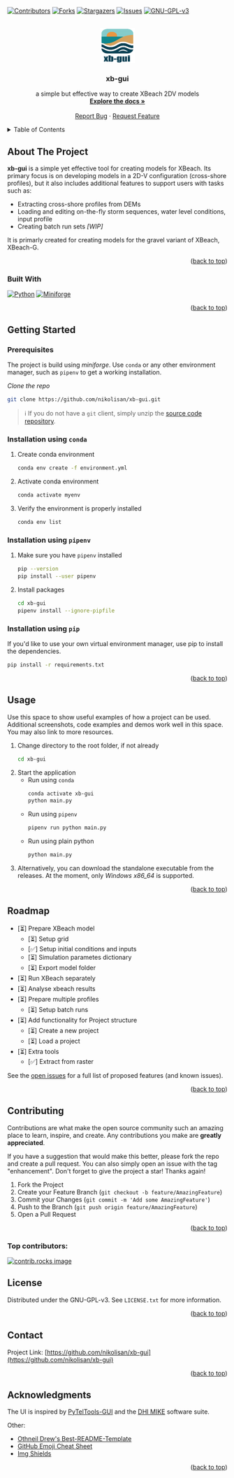 <!-- Improved compatibility of back to top link: See: https://github.com/othneildrew/Best-README-Template/pull/73 -->
<a id="readme-top"></a>
<!--
*** Thanks for checking out the Best-README-Template. If you have a suggestion
*** that would make this better, please fork the repo and create a pull request
*** or simply open an issue with the tag "enhancement".
*** Don't forget to give the project a star!
*** Thanks again! Now go create something AMAZING! :D
-->



<!-- PROJECT SHIELDS -->
<!--
*** I'm using markdown "reference style" links for readability.
*** Reference links are enclosed in brackets [ ] instead of parentheses ( ).
*** See the bottom of this document for the declaration of the reference variables
*** for contributors-url, forks-url, etc. This is an optional, concise syntax you may use.
*** https://www.markdownguide.org/basic-syntax/#reference-style-links
-->
[![Contributors][contributors-shield]][contributors-url]
[![Forks][forks-shield]][forks-url]
[![Stargazers][stars-shield]][stars-url]
[![Issues][issues-shield]][issues-url]
[![GNU-GPL-v3][license-shield]][license-url]



<!-- PROJECT LOGO -->
<br />
<div align="center">
  <a href="https://github.com/nikolisan/xb-gui">
    <img src="images/xb-gui-logo-small.png" alt="Logo" width="80" height="80">
  </a>

  <h3 align="center">xb-gui</h3>

  <p align="center">
    a simple but effective way to create XBeach 2DV models
    <br />
    <a href=""><strong>Explore the docs »</strong></a>
    <br />
    <br />
    <a href="https://github.com/nikolisan/xb-gui/issues/new?labels=bug&template=bug_report.md">Report Bug</a>
    &middot;
    <a href="https://github.com/nikolisan/xb-gui/issues/new?labels=enhancement&template=feature_request.md">Request Feature</a>
  </p>
</div>



<!-- TABLE OF CONTENTS -->
<details>
  <summary>Table of Contents</summary>
  <ol>
    <li>
      <a href="#about-the-project">About The Project</a>
      <ul>
        <li><a href="#built-with">Built With</a></li>
      </ul>
    </li>
    <li>
      <a href="#getting-started">Getting Started</a>
      <ul>
        <li><a href="#prerequisites">Prerequisites</a></li>
        <li><a href="#installation">Installation</a></li>
      </ul>
    </li>
    <li><a href="#usage">Usage</a></li>
    <li><a href="#roadmap">Roadmap</a></li>
    <li><a href="#contributing">Contributing</a></li>
    <li><a href="#license">License</a></li>
    <li><a href="#contact">Contact</a></li>
    <li><a href="#acknowledgments">Acknowledgments</a></li>
  </ol>
</details>



<!-- ABOUT THE PROJECT -->
## About The Project

<!-- [![Product Name Screen Shot][product-screenshot]](https://example.com) -->

**xb-gui** is a simple yet effective tool for creating models for XBeach. Its primary focus is on developing models in a 2D-V configuration (cross-shore profiles), but it also includes additional features to support users with tasks such as:
* Extracting cross-shore profiles from DEMs
* Loading and editing on-the-fly storm sequences, water level conditions, input profile
* Creating batch run sets *[WIP]*

It is primarly created for creating models for the gravel variant of XBeach, XBeach-G.

<p align="right">(<a href="#readme-top">back to top</a>)</p>



### Built With

[![Python][python-shield]][Python-url] [![Miniforge][miniforge-shield]][miniforge-url]


<p align="right">(<a href="#readme-top">back to top</a>)</p>



<!-- GETTING STARTED -->
## Getting Started

### Prerequisites

The project is build using _miniforge_. Use `conda` or any other environment manager, such as `pipenv` to get a working installation.

*Clone the repo*
   ```sh
   git clone https://github.com/nikolisan/xb-gui.git
   ```
   > ℹ If you do not have a `git` client, simply unzip the [source code repository](https://github.com/nikolisan/xb-gui/archive/master.zip).

### Installation using `conda`

1. Create conda environment
   ```sh
   conda env create -f environment.yml
   ```
2. Activate conda environment
   ```sh
   conda activate myenv
   ```
3. Verify the environment is properly installed
   ```sh
   conda env list
   ```

### Installation using `pipenv`

1. Make sure you have `pipenv` installed
    ```sh
    pip --version
    pip install --user pipenv
    ```
2. Install packages
    ```sh
    cd xb-gui
    pipenv install --ignore-pipfile
    ```

### Installation using `pip`

If you'd like to use your own virtual environment manager, use pip to install the dependencies.
```sh
pip install -r requirements.txt
```

<p align="right">(<a href="#readme-top">back to top</a>)</p>



<!-- USAGE EXAMPLES -->
## Usage

Use this space to show useful examples of how a project can be used. Additional screenshots, code examples and demos work well in this space. You may also link to more resources.

1. Change directory to the root folder, if not already
    ```sh
    cd xb-gui
    ```
2. Start the application
    * Run using `conda`
        ```sh
        conda activate xb-gui
        python main.py
        ```
    * Run using `pipenv`
        ```sh
        pipenv run python main.py
        ```
    * Run using plain python
        ```sh
        python main.py
        ```
3. Alternatively, you can download the standalone executable from the releases. At the moment, only _Windows x86_64_ is supported.


<p align="right">(<a href="#readme-top">back to top</a>)</p>



<!-- ROADMAP -->
## Roadmap

- [⏳] Prepare XBeach model
    - [⏳] Setup grid
    - [✅] Setup initial conditions and inputs
    - [⏳] Simulation parametes dictionary
    - [⏳] Export model folder
- [⏳] Run XBeach separately
- [⏳] Analyse xbeach results
- [⏳] Prepare multiple profiles
    - [⏳] Setup batch runs
- [⏳] Add functionality for Project structure
    - [⏳] Create a new project
    - [⏳] Load a project
- [⏳] Extra tools
    - [✅] Extract from raster

See the [open issues](https://github.com/nikolisan/xb-gui/issues) for a full list of proposed features (and known issues).

<p align="right">(<a href="#readme-top">back to top</a>)</p>



<!-- CONTRIBUTING -->
## Contributing

Contributions are what make the open source community such an amazing place to learn, inspire, and create. Any contributions you make are **greatly appreciated**.

If you have a suggestion that would make this better, please fork the repo and create a pull request. You can also simply open an issue with the tag "enhancement".
Don't forget to give the project a star! Thanks again!

1. Fork the Project
2. Create your Feature Branch (`git checkout -b feature/AmazingFeature`)
3. Commit your Changes (`git commit -m 'Add some AmazingFeature'`)
4. Push to the Branch (`git push origin feature/AmazingFeature`)
5. Open a Pull Request

<p align="right">(<a href="#readme-top">back to top</a>)</p>

### Top contributors:

<a href="https://github.com/nikolisan/xb-gui/graphs/contributors">
  <img src="https://contrib.rocks/image?repo=nikolisan/xb-gui" alt="contrib.rocks image" />
</a>



<!-- LICENSE -->
## License

Distributed under the GNU-GPL-v3. See `LICENSE.txt` for more information.

<p align="right">(<a href="#readme-top">back to top</a>)</p>



<!-- CONTACT -->
## Contact

<!-- Your Name - [@twitter_handle](https://twitter.com/twitter_handle) - email@email_client.com -->

Project Link: [https://github.com/nikolisan/xb-gui](https://github.com/nikolisan/xb-gui)

<p align="right">(<a href="#readme-top">back to top</a>)</p>



<!-- ACKNOWLEDGMENTS -->
## Acknowledgments
The UI is inspired by [PyTelTools-GUI](https://github.com/CNR-Engineering/PyTelTools) and the [DHI MIKE](https://www.dhigroup.com/technologies/mikepoweredbydhi) software suite.

Other:
* [Othneil Drew's Best-README-Template](https://github.com/othneildrew/Best-README-Template)
* [GitHub Emoji Cheat Sheet](https://www.webpagefx.com/tools/emoji-cheat-sheet)
* [Img Shields](https://shields.io)

<p align="right">(<a href="#readme-top">back to top</a>)</p>



<!-- MARKDOWN LINKS & IMAGES -->
<!-- https://www.markdownguide.org/basic-syntax/#reference-style-links -->
[contributors-shield]: https://img.shields.io/github/contributors/nikolisan/xb-gui.svg?style=for-the-badge
[contributors-url]: https://github.com/nikolisan/xb-gui/graphs/contributors
[forks-shield]: https://img.shields.io/github/forks/nikolisan/xb-gui.svg?style=for-the-badge
[forks-url]: https://github.com/nikolisan/xb-gui/network/members
[stars-shield]: https://img.shields.io/github/stars/nikolisan/xb-gui.svg?style=for-the-badge
[stars-url]: https://github.com/nikolisan/xb-gui/stargazers
[issues-shield]: https://img.shields.io/github/issues/nikolisan/xb-gui.svg?style=for-the-badge
[issues-url]: https://github.com/nikolisan/xb-gui/issues
[license-shield]: https://img.shields.io/github/license/nikolisan/xb-gui.svg?style=for-the-badge
[license-url]: https://github.com/nikolisan/xb-gui/blob/master/LICENSE.txt
[linkedin-shield]: https://img.shields.io/badge/-LinkedIn-black.svg?style=for-the-badge&logo=linkedin&colorB=555
[linkedin-url]: https://linkedin.com/in/linkedin_username
[product-screenshot]: images/xb-gui-logo-small.png

[python-shield]:https://img.shields.io/badge/Python-3776AB?style=for-the-badge&logo=python&logoSize=auto&logoColor=fff
[Python-url]:https://www.python.org/
[miniforge-shield]:https://img.shields.io/badge/miniforge-000?style=for-the-badge&logo=conda-forge&logoSize=auto&labelColor=000
[miniforge-url]:https://github.com/conda-forge/miniforge
